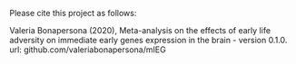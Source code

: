 Please cite this project as follows:

Valeria Bonapersona (2020),  Meta-analysis on the effects of early life adversity on immediate early genes expression in the brain - version 0.1.0. url: github.com/valeriabonapersona/mIEG
